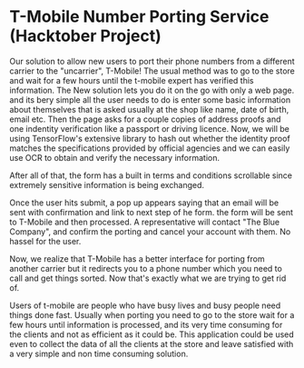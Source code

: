 # T-Mobile Number Porting Service (Hacktober Project)
Our solution to allow new users to port their phone numbers from a different carrier to the "uncarrier", T-Mobile! The usual method was to go to the store and wait for a few hours until the t-mobile expert has verified this information. The New solution lets you do it on the go with only a web page. and its bery simple all the user needs to do is enter some basic information about themselves that is asked usually at the shop like name, date of birth, email etc. Then the page asks for a couple copies of address proofs and one indentity verification like a passport or driving licence. Now, we will be using TensorFlow's extensive library to hash out whether the identity proof matches the specifications provided by official agencies and we can easily use OCR to obtain and verify the necessary information.

After all of that, the form has a built in terms and conditions scrollable since extremely sensitive information is being exchanged.

Once the user hits submit, a pop up appears saying that an email will be sent with confirmation and link to next step of he form. the form will be sent to T-Mobile and then processed. A representative will contact "The Blue Company", and confirm the porting and cancel your account with them. No hassel for the user.

Now, we realize that T-Mobile has a better interface for porting from another carrier but it redirects you to a phone number which you need to call and get things sorted. Now that's exactly what we are trying to get rid of.

Users of t-mobile are people who have busy lives and busy people need things done fast. Usually when porting you need to go to the store wait for a few hours until information is processed, and its very time consuming for the clients and not as efficient as it could be. This application could be used even to collect the data of all the clients at the store and leave satisfied with a very simple and non time consuming solution.
